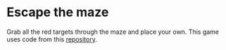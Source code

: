 # Escape the maze
Grab all the red targets through the maze and place your own. This game uses code from this [repository](https://github.com/StanislavPetrovV/DOOM-style-Game).
